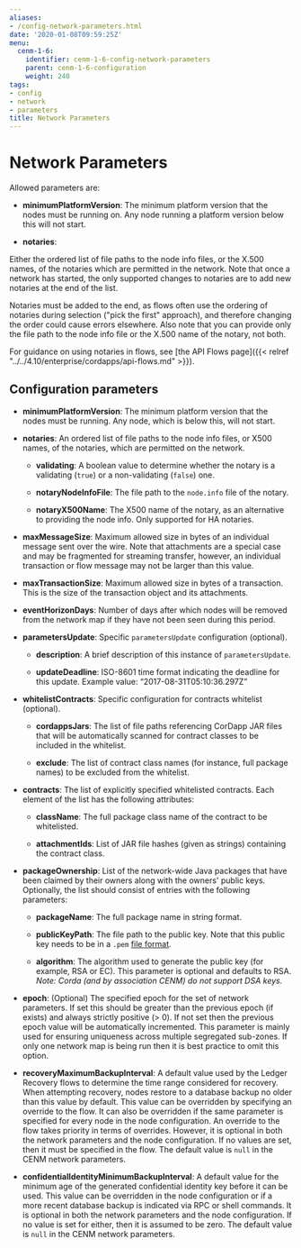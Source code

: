 ```yaml
---
aliases:
- /config-network-parameters.html
date: '2020-01-08T09:59:25Z'
menu:
  cenm-1-6:
    identifier: cenm-1-6-config-network-parameters
    parent: cenm-1-6-configuration
    weight: 240
tags:
- config
- network
- parameters
title: Network Parameters
---
```



# Network Parameters

Allowed parameters are:


* **minimumPlatformVersion**:
The minimum platform version that the nodes must be running on. Any node running a platform version below this will
not start.

* **notaries**:

Either the ordered list of file paths to the node info files, or the X.500 names, of the notaries which are permitted in the
network. Note that once a network has started, the only supported changes to notaries are to add new notaries at the end of the list.

Notaries must be added to the end, as flows often use the ordering of notaries during selection ("pick the first" approach),
and therefore changing the order could cause errors elsewhere. Also note that you can provide only the file path to the node info file or the X.500 name of the notary, not both.

For guidance on using notaries in flows, see [the API Flows page]({{< relref "../../4.10/enterprise/cordapps/api-flows.md" >}}).

## Configuration parameters


* **minimumPlatformVersion**:
The minimum platform version that the nodes must be running. Any node, which is below this, will
not start.

* **notaries**:
  An ordered list of file paths to the node info files, or X500 names, of the notaries, which are permitted on the
  network.

  * **validating**:
    A boolean value to determine whether the notary is a validating (`true`) or a non-validating (`false`) one.

  * **notaryNodeInfoFile**:
    The file path to the `node.info` file of the notary.

  * **notaryX500Name**:
    The X500 name of the notary, as an alternative to providing the node info. Only supported for HA notaries.

* **maxMessageSize**:
Maximum allowed size in bytes of an individual message sent over the wire. Note that attachments are
a special case and may be fragmented for streaming transfer, however, an individual transaction or flow message
may not be larger than this value.


* **maxTransactionSize**:
Maximum allowed size in bytes of a transaction. This is the size of the transaction object and its attachments.


* **eventHorizonDays**:
Number of days after which nodes will be removed from the network map if they have not been seen during this period.


* **parametersUpdate**:
Specific `parametersUpdate` configuration (optional).


  * **description**:
  A brief description of this instance of `parametersUpdate`.


  * **updateDeadline**:
  ISO-8601 time format indicating the deadline for this update. Example value: “2017-08-31T05:10:36.297Z”




* **whitelistContracts**:
Specific configuration for contracts whitelist (optional).


  * **cordappsJars**:
  The list of file paths referencing CorDapp JAR files that will be automatically scanned for contract classes to be included in the whitelist.


  * **exclude**:
  The list of contract class names (for instance, full package names) to be excluded from the whitelist.


* **contracts**:
  The list of explicitly specified whitelisted contracts. Each element of the list has the following attributes:


    * **className**:
    The full package class name of the contract to be whitelisted.

    * **attachmentIds**:
    List of JAR file hashes (given as strings) containing the contract class.

* **packageOwnership**:
List of the network-wide Java packages that have been claimed by their owners along with the owners' public keys. Optionally, the list should consist of entries with the following parameters:

  * **packageName**:
  The full package name in string format.

  * **publicKeyPath**:
  The file path to the public key. Note that this public key needs to be in a `.pem` [file format](https://en.wikipedia.org/wiki/Privacy-Enhanced_Mail).

  * **algorithm**:
  The algorithm used to generate the public key (for example, RSA or EC). This parameter is optional and defaults to RSA.
  *Note: Corda (and by association CENM) do not support DSA keys.*


* **epoch**:
(Optional) The specified epoch for the set of network parameters. If set this should be greater than the
previous epoch (if exists) and always strictly positive (> 0). If not set then the previous epoch value will be
automatically incremented. This parameter is mainly used for ensuring uniqueness across multiple segregated
sub-zones. If only one network map is being run then it is best practice to omit this option.

* **recoveryMaximumBackupInterval**:
A default value used by the Ledger Recovery flows to determine the time range considered for recovery.
When attempting recovery, nodes restore to a database backup no older than this value by default.
This value can be overridden by specifying an override to the flow. It can also be overridden if the same
parameter is specified for every node in the node configuration. An override to the flow takes priority in terms of overrides.
However, it is optional in both the network parameters and the node configuration. If no values are set, then it must be
specified in the flow. The default value is `null` in the CENM network parameters.

* **confidentialIdentityMinimumBackupInterval**:
A default value for the minimum age of the generated confidential identity key before it can be used. This value can be overridden
in the node configuration or if a more recent database backup is indicated via RPC or shell commands. It is optional in both the network
parameters and the node configuration. If no value is set for either, then it is assumed to be zero. The default value is
`null` in the CENM network parameters.

